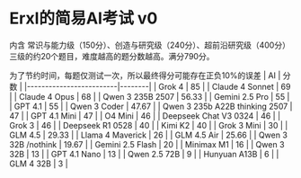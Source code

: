 # Erxl的简易AI考试 v0
内含 常识与能力级（150分）、创造与研究级（240分）、超前沿研究级（400分） 三级的约20个题目，难度越高的题分数越高。满分790分。

为了节约时间，每题仅测试一次，所以最终得分可能存在正负10%的误差
| AI                      | 分数   |
|-------------------------|--------|
| Grok 4                  | 85     |
| Claude 4 Sonnet         | 69     |
| Claude 4 Opus           | 68     |
| Qwen 3 235B 2507        | 56.33  |
| Gemini 2.5 Pro          | 55     |
| GPT 4.1                 | 55     |
| Qwen 3 Coder            | 47.67  |
| Qwen 3 235b A22B thinking 2507 | 47 |
| GPT 4.1 Mini            | 47     |
| O4 Mini                 | 46     |
| Deepseek Chat V3 0324   | 46     |
| Grok 3                  | 46     |
| Deepseek R1 0528        | 40     |
| Kimi K2                 | 40     |
| Grok 3 Mini             | 30     |
| GLM 4.5                 | 29.33  |
| Llama 4 Maverick        | 26     |
| GLM 4.5 Air             | 25.66  |
| Qwen 3 32B /nothink     | 19.67  |
| Gemini 2.5 Flash        | 20     |
| Minimax M1              | 16     |
| Qwen 3 32B              | 13     |
| GPT 4.1 Nano            | 13     |
| Qwen 2.5 72B            | 9      |
| Hunyuan A13B            | 6      |
| GLM 4 32B               | 3      |
